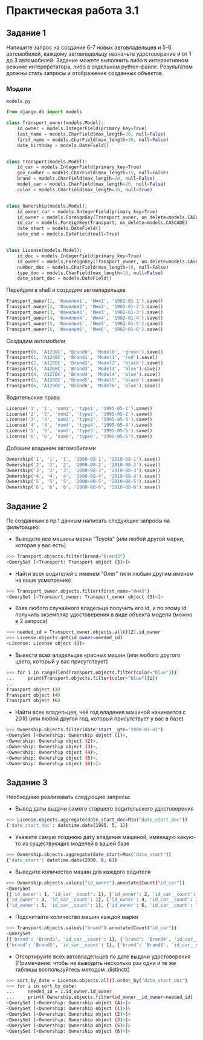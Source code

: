 # Практическая работа 3.1

## Задание 1

Напишите запрос на создание 6-7 новых автовладельцев и 5-6 автомобилей, каждому автовладельцу назначьте удостоверение и от 1 до 3 автомобилей. Задание можете выполнить либо в интерактивном режиме интерпретатора, либо в отдельном python-файле. Результатом должны стать запросы и отображение созданных объектов.

### Модели

`models.py`

```python
from django.db import models

class Transport_owner(models.Model):
    id_owner = models.IntegerField(primary_key=True)
    last_name = models.CharField(max_length=30, null=False)
    first_name = models.CharField(max_length=30, null=False)
    date_birthday = models.DateField()


class Transport(models.Model):
    id_car = models.IntegerField(primary_key=True)
    gov_number = models.CharField(max_length=15, null=False)
    brand = models.CharField(max_length=20, null=False)
    model_car = models.CharField(max_length=20, null=False)
    color = models.CharField(max_length=30, null=True)


class Ownership(models.Model):
    id_owner_car = models.IntegerField(primary_key=True)
    id_owner = models.ForeignKey(Transport_owner, on_delete=models.CASCADE)
    id_car = models.ForeignKey(Transport, on_delete=models.CASCADE)
    date_start = models.DateField()
    sate_end = models.DateField(null=True)


class License(models.Model):
    id_doc = models.IntegerField(primary_key=True)
    id_owner = models.ForeignKey(Transport_owner, on_delete=models.CASCADE)
    number_doc = models.CharField(max_length=10, null=False)
    type_doc = models.CharField(max_length=10, null=False)
    date_start_doc = models.DateField()
```

Перейдем в shell и создадим автовладельцев

```python
Transport_owner(1, 'Фамилия1', 'Имя1', '1902-01-1').save()
Transport_owner(2, 'Фамилия2', 'Имя2', '1902-01-2').save()
Transport_owner(3, 'Фамилия3', 'Имя3', '1902-01-3').save()
Transport_owner(4, 'Фамилия4', 'Имя4', '1902-01-4').save()
Transport_owner(5, 'Фамилия5', 'Имя5', '1902-01-5').save()
Transport_owner(6, 'Фамилия6', 'Имя6', '1902-01-6').save()
```

Создадим автомобили

```python
Transport(0, 'A123BC', 'Brand0', 'Model0', 'green').save()
Transport(1, 'A124BC', 'Brand1', 'Model1', 'red').save()
Transport(2, 'A125BC', 'Brand2', 'Model2', 'black').save()
Transport(3, 'A126BC', 'Brand3', 'Model3', 'blue').save()
Transport(4, 'A127BC', 'Brand4', 'Model4', 'blue').save()
Transport(5, 'A128BC', 'Brand5', 'Model5', 'black').save()
Transport(6, 'A129BC', 'Brand6', 'Model6', 'blue').save()
```

Водительские права

```python
License('1', '1', 'num1', 'type1', '1995-05-1').save()
License('2', '2', 'num2', 'type2', '1995-05-2').save()
License('3', '3', 'num3', 'type3', '1995-05-3').save()
License('4', '4', 'num4', 'type4', '1995-05-4').save()
License('5', '5', 'num5', 'type5', '1995-05-5').save()
License('6', '6', 'num6', 'type6', '1995-05-6').save()
```

Добавим владение автомобилями

```python
Ownership('1', '1', '1', '2000-08-1', '2010-08-1').save()
Ownership('2', '2', '2', '2000-08-2', '2010-08-2').save()
Ownership('3', '3', '3', '2000-08-3', '2010-08-3').save()
Ownership('4', '4', '4', '2000-08-4', '2010-08-4').save()
Ownership('5', '5', '5', '2000-08-5', '2010-08-5').save()
Ownership('6', '6', '6', '2000-08-6', '2010-08-6').save()
```

## Задание 2

По созданным в пр.1 данным написать следующие запросы на фильтрацию:

- Выведете все машины марки “Toyota” (или любой другой марки, которая у вас есть)

```bash
>>> Transport.objects.filter(brand="Brand3")
<QuerySet [<Transport: Transport object (3)>]>
```

- Найти всех водителей с именем “Олег” (или любым другим именем на ваше усмотрение)

```bash
>>> Transport_owner.objects.filter(first_name="Имя5")
<QuerySet [<Transport_owner: Transport_owner object (5)>]>
```

- Взяв любого случайного владельца получить его id, и по этому id получить экземпляр удостоверения в виде объекта модели (можно в 2 запроса)

```bash
>>> needed_id = Transport_owner.objects.all()[2].id_owner
>>> License.objects.get(id_owner=needed_id)
<License: License object (3)>
```

- Вывести всех владельцев красных машин (или любого другого цвета, который у вас присутствует)

```bash
>>> for i in range(len(Transport.objects.filter(color="blue"))):
...     print(Transport.objects.filter(color="blue")[i])
...
Transport object (3)
Transport object (4)
Transport object (6)
```

- Найти всех владельцев, чей год владения машиной начинается с 2010 (или любой другой год, который присутствует у вас в базе)

```bash
>>> Ownership.objects.filter(date_start__gte="2000-01-01")
<QuerySet [<Ownership: Ownership object (1)>,
<Ownership: Ownership object (2)>,
<Ownership: Ownership object (3)>,
<Ownership: Ownership object (4)>,
<Ownership: Ownership object (5)>,
<Ownership: Ownership object (6)>]>
```

## Задание 3

Необходимо реализовать следующие запросы:

- Вывод даты выдачи самого старшего водительского удостоверения

```bash
>>> License.objects.aggregate(date_start_doc=Min("date_start_doc"))
{'date_start_doc': datetime.date(1995, 5, 1)}
```

- Укажите самую позднюю дату владения машиной, имеющую какую-то из существующих моделей в вашей базе

```bash
>>> Ownership.objects.aggregate(date_start=Max("date_start"))
{'date_start': datetime.date(2000, 8, 6)}
```

- Выведите количество машин для каждого водителя

```bash
>>> Ownership.objects.values("id_owner").annotate(Count("id_car"))
<QuerySet
[{'id_owner': 1, 'id_car__count': 1}, {'id_owner': 2, 'id_car__count': 1},
{'id_owner': 3, 'id_car__count': 1}, {'id_owner': 4, 'id_car__count': 1},
{'id_owner': 5, 'id_car__count': 1}, {'id_owner': 6, 'id_car__count': 1}]
```

- Подсчитайте количество машин каждой марки

```bash
>>> Transport.objects.values("brand").annotate(Count("id_car"))
<QuerySet
[{'brand': 'Brand3', 'id_car__count': 1}, {'brand': 'Brand4', 'id_car__count': 3},
{'brand': 'Brand5', 'id_car__count': 1}, {'brand': 'Brand6', 'id_car__count': 1}]
```

- Отсортируйте всех автовладельцев по дате выдачи удостоверения (Примечание: чтобы не выводить несколько раз одни и те же таблицы воспользуйтесь методом .distinct()

```bash
>>> sort_by_date = License.objects.all().order_by("date_start_doc")
>>> for i in sort_by_date:
...     needed_id = i.id_owner.id_owner
...     print( Ownership.objects.filter(id_owner__id_owner=needed_id) )
<QuerySet [<Ownership: Ownership object (4)>]>
<QuerySet [<Ownership: Ownership object (1)>]>
<QuerySet [<Ownership: Ownership object (2)>]>
<QuerySet [<Ownership: Ownership object (3)>]>
<QuerySet [<Ownership: Ownership object (5)>]>
<QuerySet [<Ownership: Ownership object (6)>]>
```
